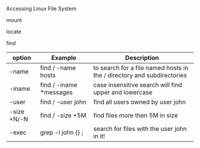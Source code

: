 Accessing Linux File System

mount

locate

find 

option | Example | Description
-------|---------|-------------
-name | find / -name hosts| to search for a file named hosts in the / directory and subdirectories
-iname| find / -iname *messages | case insensitive search will find upper and lowercase
-user | find / -user john | find all users owned by user john
-size +N/-N | find / -size +5M | find files more then 5M in size 
-exec | grep -l john {} \; | search for files with the user john in it!



